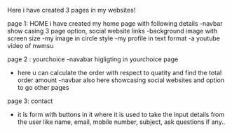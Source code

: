 Here i have created 3 pages in my websites!

page 1: HOME
i have created my home page with following details
-navbar show casing 3 page option, social website links
-background image with screen size
-my image in circle style
-my profile in text format
-a youtube video of nwmsu

page 2 : yourchoice
-navabar higligting in yourchoice page
- here u can calculate the order with respect to quatity and  find the total order amount
-navbar also here showcasing social websites and option to go other pages

page 3: contact
- it is form with buttons in it where it is used to take the input details from the user like
name, email, mobile number, subject,  ask questions if any..




